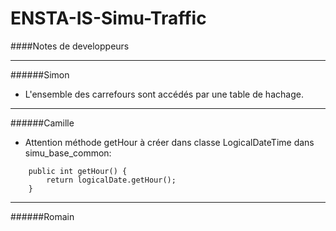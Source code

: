 # ENSTA-IS-Simu-Traffic


####Notes de developpeurs  

___  

######Simon  

 - L'ensemble des carrefours sont accédés par une table de hachage.  
 
___  

######Camille  

 - Attention méthode getHour à créer dans classe LogicalDateTime dans simu_base_common:
```
    public int getHour() {  
        return logicalDate.getHour();        
    }
```

___  

######Romain  
